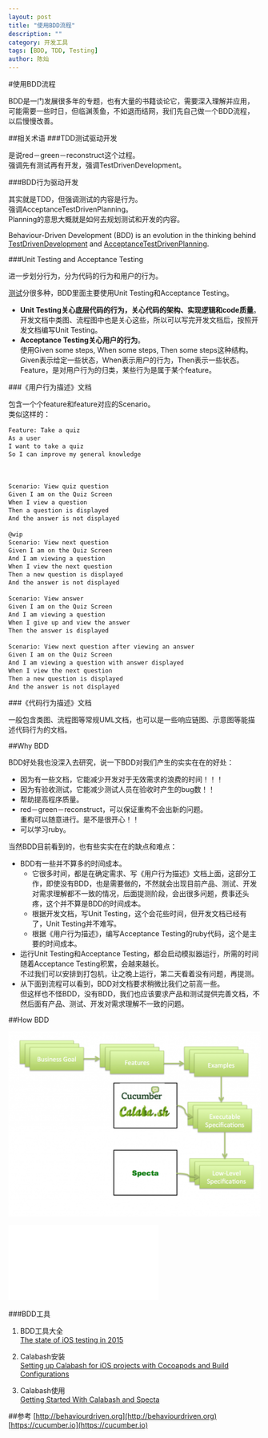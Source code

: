 ```yaml
---
layout: post
title: "使用BDD流程"
description: ""
category: 开发工具
tags: [BDD, TDD, Testing]
author: 陈灿
---  
```




#使用BDD流程

BDD是一门发展很多年的专题，也有大量的书籍谈论它，需要深入理解并应用，可能需要一些时日，但临渊羡鱼，不如退而结网，我们先自己做一个BDD流程，以后慢慢改善。

##相关术语
###TDD测试驱动开发  

是说red－green－reconstruct这个过程。  
强调先有测试再有开发，强调TestDrivenDevelopment。

###BDD行为驱动开发  

其实就是TDD，但强调测试的内容是行为。  
强调AcceptanceTestDrivenPlanning。  
Planning的意思大概就是如何去规划测试和开发的内容。

>
Behaviour-Driven Development (BDD) is an evolution in the thinking behind [TestDrivenDevelopment](http://behaviourdriven.org/TestDrivenDevelopment) and [AcceptanceTestDrivenPlanning](http://behaviourdriven.org/AcceptanceTestDrivenPlanning).

###Unit Testing and Acceptance Testing

进一步划分行为，分为代码的行为和用户的行为。

[测试](https://en.wikipedia.org/wiki/Software_testing)分很多种，BDD里面主要使用Unit Testing和Acceptance Testing。

* **Unit Testing关心底层代码的行为，关心代码的架构、实现逻辑和code质量**。  
	开发文档中类图、流程图中也是关心这些，所以可以写完开发文档后，按照开发文档编写Unit Testing。
* **Acceptance Testing关心用户的行为**。  
	使用Given some steps, When some steps, Then some steps这种结构。  
	Given表示给定一些状态，When表示用户的行为，Then表示一些状态。  
	Feature，是对用户行为的归类，某些行为是属于某个feature。

###《用户行为描述》文档

包含一个个feature和feature对应的Scenario。  
类似这样的：  

	Feature: Take a quiz
	As a user
	I want to take a quiz
	So I can improve my general knowledge
	 
	 

	Scenario: View quiz question
	Given I am on the Quiz Screen
	When I view a question
	Then a question is displayed
	And the answer is not displayed

	@wip
	Scenario: View next question
	Given I am on the Quiz Screen
	And I am viewing a question
	When I view the next question
	Then a new question is displayed
	And the answer is not displayed
	 
	Scenario: View answer
	Given I am on the Quiz Screen
	And I am viewing a question
	When I give up and view the answer
	Then the answer is displayed
	 
	Scenario: View next question after viewing an answer
	Given I am on the Quiz Screen
	And I am viewing a question with answer displayed
	When I view the next question
	Then a new question is displayed
	And the answer is not displayed

###《代码行为描述》文档

一般包含类图、流程图等常规UML文档，也可以是一些响应链图、示意图等能描述代码行为的文档。

##Why BDD

BDD好处我也没深入去研究，说一下BDD对我们产生的实实在在的好处：

* 因为有一些文档，它能减少开发对于无效需求的浪费的时间！！！  
* 因为有验收测试，它能减少测试人员在验收时产生的bug数！！  
* 帮助提高程序质量。
* red－green－reconstruct，可以保证重构不会出新的问题。  
	重构可以随意进行。是不是很开心！！
* 可以学习ruby。

当然BDD目前看到的，也有些实实在在的缺点和难点：

* BDD有一些并不算多的时间成本。    
	* 它很多时间，都是在确定需求、写《用户行为描述》文档上面，这部分工作，即使没有BDD，也是需要做的，不然就会出现目前产品、测试、开发对需求理解都不一致的情况，后面提测阶段，会出很多问题，费事还头疼，这个并不算是BDD的时间成本。  
	* 根据开发文档，写Unit Testing，这个会花些时间，但开发文档已经有了，Unit Testing并不难写。
	* 根据《用户行为描述》，编写Acceptance Testing的ruby代码，这个是主要的时间成本。
* 运行Unit Testing和Acceptance Testing，都会启动模拟器运行，所需的时间随着Acceptance Testing积累，会越来越长。  
	不过我们可以安排到打包机，让之晚上运行，第二天看着没有问题，再提测。
* 从下面到流程可以看到，BDD对文档要求稍微比我们之前高一些。  
	但这样也不怪BDD，没有BDD，我们也应该要求产品和测试提供完善文档，不然后面有产品、测试、开发对需求理解不一致的问题。

##How BDD



![](/attachment/how_bdd/bdd_workflow.png)


![](/attachment/how_bdd/how_bdd.pdf)

###BDD工具

1. BDD工具大全  
	[The state of iOS testing in 2015](http://www.mokacoding.com/blog/ios-testing-in-2015/)  

2. Calabash安装  
	[Setting up Calabash for iOS projects with Cocoapods and Build Configurations](http://www.mokacoding.com/blog/calabash-ios-with-cocoapods-and-build-configurations/)

3. Calabash使用  
[Getting Started With Calabash and Specta](http://www.developerdave.co.uk/2015/05/getting-started-with-bdd-with-calabash-and-specta-part-1/)  



##参考
[http://behaviourdriven.org](http://behaviourdriven.org)  
[https://cucumber.io](https://cucumber.io)
